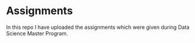 # Assignments
In this repo I have uploaded the assignments which were given during Data Science Master Program.
